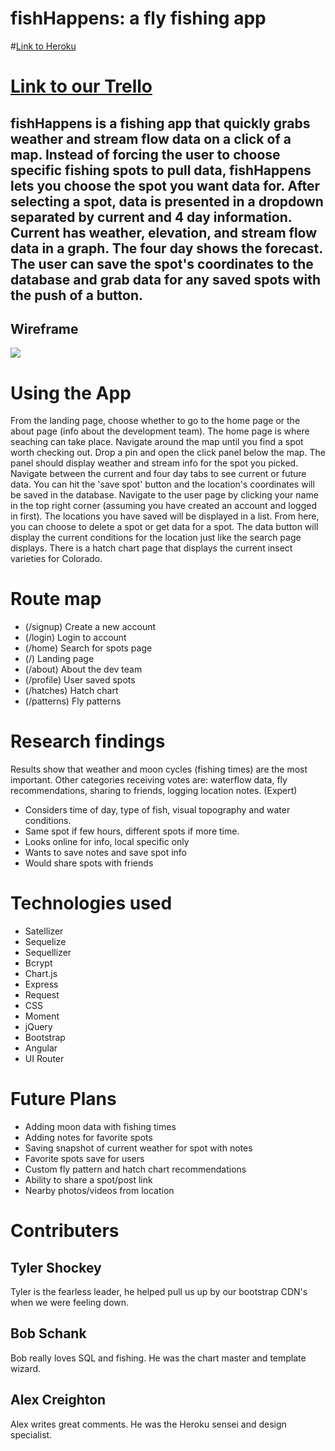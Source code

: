 # fishHappens: a fly fishing app

#[Link to Heroku](https://lit-lake-26661.herokuapp.com/)

# [Link to our Trello](https://trello.com/b/vDSXXHKg/fish-happens-app-development)

## fishHappens is a fishing app that quickly grabs weather and stream flow data on a click of a map.  Instead of forcing the user to choose specific fishing spots to pull data, fishHappens lets you choose the spot you want data for.  After selecting a spot, data is presented in a dropdown separated by current and 4 day information.  Current has weather, elevation, and stream flow data in a graph.  The four day shows the forecast.  The user can save the spot's coordinates to the database and grab data for any saved spots with the push of a button.

## Wireframe

![](fishHappensWireframe.jpg)

# Using the App

From the landing page, choose whether to go to the home page or the about page (info about the development team).  The home page is where seaching can take place.  Navigate around the map until you find a spot worth checking out.  Drop a pin and open the click panel below the map.  The panel should display weather and stream info for the spot you picked.  Navigate between the current and four day tabs to see current or future data.  You can hit the 'save spot' button and the location's coordinates will be saved in the database.
Navigate to the user page by clicking your name in the top right corner (assuming you have created an account and logged in first).  The locations you have saved will be displayed in a list.  From here, you can choose to delete a spot or get data for a spot.  The data button will display the current conditions for the location just like the search page displays.
There is a hatch chart page that displays the current insect varieties for Colorado.

# Route map

* (/signup) Create a new account
* (/login) Login to account
* (/home) Search for spots page
* (/) Landing page
* (/about) About the dev team
* (/profile) User saved spots
* (/hatches) Hatch chart
* (/patterns) Fly patterns


# Research findings

Results show that weather and moon cycles (fishing times) are the most important.  Other categories receiving votes are: waterflow data, fly recommendations, sharing to friends, logging location notes.
(Expert)
* Considers time of day, type of fish, visual topography and water conditions.
* Same spot if few hours, different spots if more time.
* Looks online for info, local specific only
* Wants to save notes and save spot info
* Would share spots with friends

# Technologies used

* Satellizer
* Sequelize
* Sequellizer
* Bcrypt
* Chart.js
* Express
* Request
* CSS
* Moment
* jQuery
* Bootstrap
* Angular
* UI Router

# Future Plans

* Adding moon data with fishing times
* Adding notes for favorite spots
* Saving snapshot of current weather for spot with notes
* Favorite spots save for users
* Custom fly pattern and hatch chart recommendations
* Ability to share a spot/post link
* Nearby photos/videos from location

# Contributers

## Tyler Shockey
Tyler is the fearless leader, he helped pull us up by our bootstrap CDN's when we were feeling down.

## Bob Schank
Bob really loves SQL and fishing.  He was the chart master and template wizard.

## Alex Creighton
Alex writes great comments.  He was the Heroku sensei and design specialist.   






